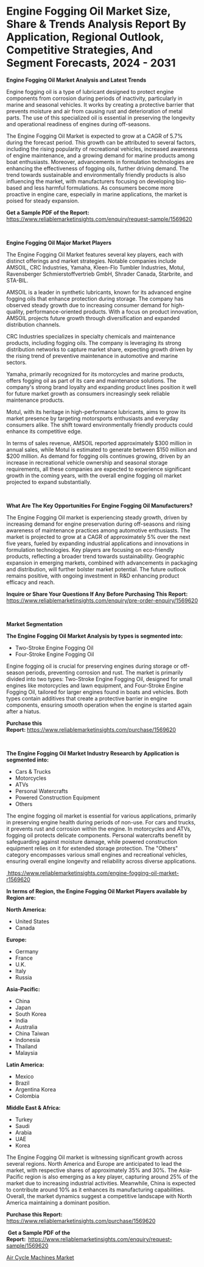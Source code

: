 <p><h1>Engine Fogging Oil Market Size, Share & Trends Analysis Report By Application, Regional Outlook, Competitive Strategies, And Segment Forecasts, 2024 - 2031</h1></p><p><strong>Engine Fogging Oil Market Analysis and Latest Trends</strong></p>
<p><p>Engine fogging oil is a type of lubricant designed to protect engine components from corrosion during periods of inactivity, particularly in marine and seasonal vehicles. It works by creating a protective barrier that prevents moisture and air from causing rust and deterioration of metal parts. The use of this specialized oil is essential in preserving the longevity and operational readiness of engines during off-seasons.</p><p>The Engine Fogging Oil Market is expected to grow at a CAGR of 5.7% during the forecast period. This growth can be attributed to several factors, including the rising popularity of recreational vehicles, increased awareness of engine maintenance, and a growing demand for marine products among boat enthusiasts. Moreover, advancements in formulation technologies are enhancing the effectiveness of fogging oils, further driving demand. The trend towards sustainable and environmentally friendly products is also influencing the market, with manufacturers focusing on developing bio-based and less harmful formulations. As consumers become more proactive in engine care, especially in marine applications, the market is poised for steady expansion.</p></p>
<p><strong>Get a Sample PDF of the Report:&nbsp;</strong> <a href="https://www.reliablemarketinsights.com/enquiry/request-sample/1569620?utm_campaign=2004&utm_medium=2&utm_source=Github&utm_content=ia&utm_term=29122024&utm_id=engine-fogging-oil">https://www.reliablemarketinsights.com/enquiry/request-sample/1569620</a></p>
<p>&nbsp;</p>
<p><strong>Engine Fogging Oil Major Market Players</strong></p>
<p><p>The Engine Fogging Oil Market features several key players, each with distinct offerings and market strategies. Notable companies include AMSOIL, CRC Industries, Yamaha, Kleen-Flo Tumbler Industries, Motul, Ravensberger Schmierstoffvertrieb GmbH, Shrader Canada, Starbrite, and STA-BIL.</p><p>AMSOIL is a leader in synthetic lubricants, known for its advanced engine fogging oils that enhance protection during storage. The company has observed steady growth due to increasing consumer demand for high-quality, performance-oriented products. With a focus on product innovation, AMSOIL projects future growth through diversification and expanded distribution channels.</p><p>CRC Industries specializes in specialty chemicals and maintenance products, including fogging oils. The company is leveraging its strong distribution networks to capture market share, expecting growth driven by the rising trend of preventive maintenance in automotive and marine sectors. </p><p>Yamaha, primarily recognized for its motorcycles and marine products, offers fogging oil as part of its care and maintenance solutions. The company's strong brand loyalty and expanding product lines position it well for future market growth as consumers increasingly seek reliable maintenance products.</p><p>Motul, with its heritage in high-performance lubricants, aims to grow its market presence by targeting motorsports enthusiasts and everyday consumers alike. The shift toward environmentally friendly products could enhance its competitive edge.</p><p>In terms of sales revenue, AMSOIL reported approximately $300 million in annual sales, while Motul is estimated to generate between $150 million and $200 million. As demand for fogging oils continues growing, driven by an increase in recreational vehicle ownership and seasonal storage requirements, all these companies are expected to experience significant growth in the coming years, with the overall engine fogging oil market projected to expand substantially.</p></p>
<p>&nbsp;</p>
<p><strong>What Are The Key Opportunities For Engine Fogging Oil Manufacturers?</strong></p>
<p><p>The Engine Fogging Oil market is experiencing steady growth, driven by increasing demand for engine preservation during off-seasons and rising awareness of maintenance practices among automotive enthusiasts. The market is projected to grow at a CAGR of approximately 5% over the next five years, fueled by expanding industrial applications and innovations in formulation technologies. Key players are focusing on eco-friendly products, reflecting a broader trend towards sustainability. Geographic expansion in emerging markets, combined with advancements in packaging and distribution, will further bolster market potential. The future outlook remains positive, with ongoing investment in R&D enhancing product efficacy and reach.</p></p>
<p><strong>Inquire or Share Your Questions If Any Before Purchasing This Report:</strong> <a href="https://www.reliablemarketinsights.com/enquiry/pre-order-enquiry/1569620?utm_campaign=2004&utm_medium=2&utm_source=Github&utm_content=ia&utm_term=29122024&utm_id=engine-fogging-oil">https://www.reliablemarketinsights.com/enquiry/pre-order-enquiry/1569620</a></p>
<p>&nbsp;</p>
<p><strong>Market Segmentation</strong></p>
<p><strong>The Engine Fogging Oil Market Analysis by types is segmented into:</strong></p>
<p><ul><li>Two-Stroke Engine Fogging Oil</li><li>Four-Stroke Engine Fogging Oil</li></ul></p>
<p><p>Engine fogging oil is crucial for preserving engines during storage or off-season periods, preventing corrosion and rust. The market is primarily divided into two types: Two-Stroke Engine Fogging Oil, designed for small engines like motorcycles and lawn equipment, and Four-Stroke Engine Fogging Oil, tailored for larger engines found in boats and vehicles. Both types contain additives that create a protective barrier in engine components, ensuring smooth operation when the engine is started again after a hiatus.</p></p>
<p><strong>Purchase this Report:&nbsp;</strong><a href="https://www.reliablemarketinsights.com/purchase/1569620?utm_campaign=2004&utm_medium=2&utm_source=Github&utm_content=ia&utm_term=29122024&utm_id=engine-fogging-oil">https://www.reliablemarketinsights.com/purchase/1569620</a></p>
<p>&nbsp;</p>
<p><strong>The Engine Fogging Oil Market Industry Research by Application is segmented into:</strong></p>
<p><ul><li>Cars & Trucks</li><li>Motorcycles</li><li>ATVs</li><li>Personal Watercrafts</li><li>Powered Construction Equipment</li><li>Others</li></ul></p>
<p><p>The engine fogging oil market is essential for various applications, primarily in preserving engine health during periods of non-use. For cars and trucks, it prevents rust and corrosion within the engine. In motorcycles and ATVs, fogging oil protects delicate components. Personal watercrafts benefit by safeguarding against moisture damage, while powered construction equipment relies on it for extended storage protection. The "Others" category encompasses various small engines and recreational vehicles, ensuring overall engine longevity and reliability across diverse applications.</p></p>
<p><a href="https://www.reliablemarketinsights.com/engine-fogging-oil-market-r1569620?utm_campaign=2004&utm_medium=2&utm_source=Github&utm_content=ia&utm_term=29122024&utm_id=engine-fogging-oil">&nbsp;https://www.reliablemarketinsights.com/engine-fogging-oil-market-r1569620</a></p>
<p><strong>In terms of Region, the Engine Fogging Oil Market Players available by Region are:</strong></p>
<p>
    <p> <strong> North America: </strong>
        <ul>
            <li>United States</li>
            <li>Canada</li>
        </ul>
        </p> 
    <p> <strong> Europe: </strong>
        <ul>
            <li>Germany</li>
            <li>France</li>
            <li>U.K.</li>
            <li>Italy</li>
            <li>Russia</li>
        </ul>
        </p> 
    <p> <strong> Asia-Pacific: </strong>
        <ul>
            <li>China</li>
            <li>Japan</li>
            <li>South Korea</li>
            <li>India</li>
            <li>Australia</li>
            <li>China Taiwan</li>
            <li>Indonesia</li>
            <li>Thailand</li>
            <li>Malaysia</li>
        </ul>
        </p> 
    <p> <strong> Latin America: </strong>
        <ul>
            <li>Mexico</li>
            <li>Brazil</li>
            <li>Argentina Korea</li>
            <li>Colombia</li>
        </ul>
        </p> 
    <p> <strong> Middle East & Africa: </strong>
        <ul>
            <li>Turkey</li>
            <li>Saudi</li>
            <li>Arabia</li>
            <li>UAE</li>
            <li>Korea</li>
        </ul>
    </p>
    </p>
<p><p>The Engine Fogging Oil market is witnessing significant growth across several regions. North America and Europe are anticipated to lead the market, with respective shares of approximately 35% and 30%. The Asia-Pacific region is also emerging as a key player, capturing around 25% of the market due to increasing industrial activities. Meanwhile, China is expected to contribute around 10% as it enhances its manufacturing capabilities. Overall, the market dynamics suggest a competitive landscape with North America maintaining a dominant position.</p></p>
<p><strong>Purchase this Report: </strong><a href="https://www.reliablemarketinsights.com/purchase/1569620?utm_campaign=2004&utm_medium=2&utm_source=Github&utm_content=ia&utm_term=29122024&utm_id=engine-fogging-oil">https://www.reliablemarketinsights.com/purchase/1569620</a></p>
<p>&nbsp;<strong>Get a Sample PDF of the Report:&nbsp;&nbsp;</strong><a href="https://www.reliablemarketinsights.com/enquiry/request-sample/1569620?utm_campaign=2004&utm_medium=2&utm_source=Github&utm_content=ia&utm_term=29122024&utm_id=engine-fogging-oil">https://www.reliablemarketinsights.com/enquiry/request-sample/1569620</a></p>
<p><strong></strong></p>
<p><p><a href="https://github.com/globismark/Market-Research-Report-List-5/blob/main/air-cycle-machines-market.md?utm_campaign=2004&utm_medium=2&utm_source=Github&utm_content=ia&utm_term=29122024&utm_id=engine-fogging-oil">Air Cycle Machines Market</a></p></p>
